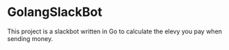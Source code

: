 # GolangSlackBot
This project is a slackbot written in Go to calculate the elevy you pay when sending money.
